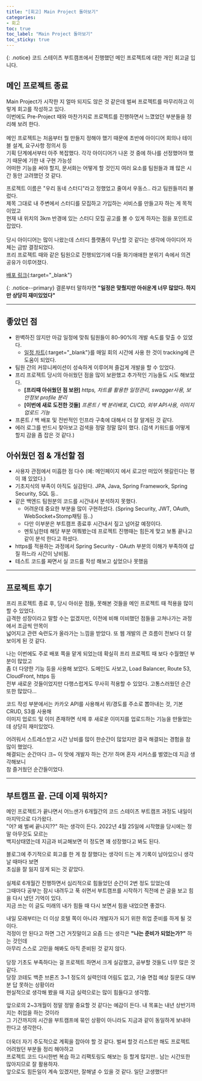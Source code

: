 ```yaml
---
title: "[회고] Main Project 돌아보기"
categories:
- 회고
toc: true
toc_label: "Main Project 돌아보기"
toc_sticky: true
---
```


{: .notice}
코드 스테이츠 부트캠프에서 진행했던 메인 프로젝트에 대한 개인 회고글 입니다.

## 메인 프로젝트 종료 
Main Project가 시작한 지 얼마 되지도 않은 것 같은데 벌써 프로젝트를 마무리하고 이렇게 회고를 작성하고 있다.<br> 
이번에도 Pre-Project 때와 마찬가지로 프로젝트를 진행하면서 느꼈었던 부분들을 정리해 보려 한다.  <br><br>
메인 프로젝트는 처음부터 뭘 만들지 정해야 했기 때문에 초반에 아이디어 회의나 테이블 설계, 요구사항 정의서 등<br>
기획 단계에서부터 아주 복잡했다. 각각 아이디어가 나온 것 중에 하나를 선정했어야 했기 때문에 기한 내 구현 가능성 <br>
어떠한 기능을 써야 할지, 문서화는 어떻게 할 것인지 여러 요소를 팀원들과 꽤 많은 시간 동안 고려했던 것 같다.<br>


프로젝트 이름은 "우리 동네 스터디"라고 정했었고 줄여서 우동스.. 라고 팀원들끼리 불렀다.<br>
제목 그대로 내 주변에서 스터디를 모집하고 가입하는 서비스를 만들고자 하는 게 목적이었고<br>
현재 내 위치의 3km 반경에 있는 스터디 모집 공고를 볼 수 있게 하자는 점을 포인트로 잡았다. <br><br>
당시 아이디어는 많이 나왔는데 스터디 플랫폼이 무난할 것 같다는 생각에 아이디어 자체는 금방 결정되었다.<br>
프리 프로젝트 때와 같은 팀원으로 진행되었기에 다들 화기애애한 분위기 속에서 의견 공유가 이루어졌다.<br>

[배포 링크](https://www.woodongs.site){:target="_blank"}

{: .notice--primary}
결론부터 말하자면 **"일정은 맞췄지만 아쉬운게 너무 많았다. 하지만 상당히 재미있었다"**

-----
## 좋았던 점 
* 완벽하진 않지만 마감 일정에 맞춰 팀원들이 80-90%의 개발 속도를 맞출 수 있었다.  
  * [일정 차트](https://docs.google.com/spreadsheets/d/1woYZOvxBLOQJQsSVTUpBkC5F0iwVI_i3ls-ASMX2Y_M/edit?usp=drive_web&ouid=112454085511330665255){:target="_blank"}를 매일 회의 시간에 사용 한 것이 tracking에 큰 도움이 되었다. 
* 팀원 간의 커뮤니케이션이 성숙하게 이루어져 즐겁게 개발을 할 수 있었다.
* 프리 프로젝트 당시의 아쉬웠던 점을 많이 보완했고 추가적인 기능들도 시도 해보았다. 
  * **[프리때 아쉬웠던 점 보완]** _https, 차트를 활용한 일정관리, swagger사용, 보안정보 profile 분리_
  * **[이번에 새로 도전한 것들]** _프론트 / 백 분리배포, CI/CD, 외부 API사용, 이미지 업로드 기능_  
* 프론트 / 백 배포 및 전반적인 인프라 구축에 대해서 더 잘 알게된 것 같다. 
* 에러 로그를 반드시 찾아보고 검색을 정말 정말 많이 했다. (검색 키워드를 어떻게 할지 감을 좀 잡은 것 같다.)


## 아쉬웠던 점 & 개선할 점
* 사용자 관점에서 미흡한 점 다수 (예: 메인페이지 에서 로고만 떠있어 헷갈린다는 평이 꽤 있었다.)
* 기초지식의 부족이 아직도 실감된다. JPA, Java, Spring Framework, Spring Security, SQL 등..
* 같은 백엔드 팀원분의 코드를 시간내서 분석하지 못했다. 
  * 어려운데 중요한 부분을 많이 구현하셨다. (Spring Security, JWT, OAuth, WebSocket+Stomp채팅 등..)
  * 다만 이부분은 부트캠프 종료후 시간내서 짚고 넘어갈 예정이다. 
  * 멘토님한테 해당 부분 여쭤봤는데 프로젝트 진행때는 힘든게 맞고 보통 끝나고 같이 분석 한다고 하셨다.
* https를 적용하는 과정에서 Spring Security - OAuth 부분의 이해가 부족하여 삽질 하느라 시간이 낭비됨.
* 테스트 코드를 짜면서 실 코드를 작성 해보고 싶었으나 못했음


-----
## 프로젝트 후기

프리 프로젝트 종료 후, 당시 아쉬운 점들, 못해본 것들을 메인 프로젝트 때 적용을 많이 할 수 있었다.<br>
급격한 성장이라고 말할 수는 없겠지만, 이전에 비해 미비했던 점들을 고쳐나가는 과정에서 조금씩 안목이<br>
넓어지고 관련 숙련도가 올라가는 느낌을 받았다. 또 웹 개발의 큰 흐름이 전보다 더 잘 보이게 된 것 같다.<br>

나는 이번에도 주로 배포 쪽을 맡게 되었는데 확실히 프리 프로젝트 때 보다 수월했던 부분이 많았고<br>
좀 더 다양한 기능 등을 사용해 보았다. 도메인도 사보고, Load Balancer, Route 53, CloudFront, https 등 <br>
전부 새로운 것들이었지만 다행스럽게도 무사히 적용할 수 있었다. 고통스러웠던 순간 또한 많았다... <br>

코드 작성 부분에서는 카카오 API를 사용해서 위/경도를 주소로 뽑아내는 것, 기본 CRUD, S3를 사용해 <br>
이미지 업로드 및 이미 존재하면 삭제 후 새로운 이미지를 업로드하는 기능을 만들었는데 상당히 재미있었다. <br>

어려워서 스트레스받고 시간 낭비를 많이 한순간이 많았지만 결국 해결되는 경험을 참 많이 했었다.<br>
해결되는 순간마다 크~ 이 맛에 개발자 하는 건가! 하며 혼자 서커스를 벌였는데 지금 생각해보니<br>
참 즐거웠던 순간들이었다.

-----
## 부트캠프 끝. 근데 이제 뭐하지? 

메인 프로젝트가 끝나면서 어느샌가 6개월간의 코드 스테이츠 부트캠프 과정도 내일이 마지막으로 다가왔다. <br>
"어? 왜 벌써 끝나지??" 하는 생각이 든다. 2022년 4월 25일에 시작했을 당시에는 정말 아무것도 모르는<br>
백지상태였는데 지금과 비교해보면 이 정도면 꽤 성장했다고 봐도 된다.<br>

블로그에 주기적으로 회고를 한 게 참 잘했다는 생각이 드는 게 기록이 남아있으니 생각날 때마다 보면<br>
초심을 잘 잃지 않게 되는 것 같았다. <br><br>실제로 6개월간 진행하면서 심리적으로 힘들었던 순간이 2번 정도 있었는데<br>
그때마다 공부는 잠시 내려두고 푹 쉬면서 부트캠프를 시작하기 직전에 쓴 글을 보고 힘을 다시 냈던 기억이 있다. <br>
지금 쓰는 이 글도 미래의 내가 힘들 때 다시 보면서 힘을 내었으면 좋겠다.<br>

내일 모래부터는 더 이상 호텔 쪽이 아니라 개발자가 되기 위한 취업 준비를 하게 될 것이다. <br>걱정이 안 된다고 하면
그건 거짓말이고 요즘 드는 생각은 **"나는 준비가 되었는가?"** 하는 것인데 <br>아무리 스스로 고민을 해봐도
아직 준비된 것 같지 않다. <br><br> 당장 기초도 부족하다는 걸 프로젝트 하면서 크게 실감했고, 공부할 것들도
너무 많은 것 같다. <br> 당장 코테도 백준 브론즈 3~1 정도의 실력인데 어림도 없고, 기술 면접 예상 질문도 대부분
답 못하는 상황이라 <br> 현실적으로 생각해 봤을 때 지금 실력으로는 많이 힘들다고 생각함.<br>

앞으로의 2~3개월이 정말 정말 중요할 것 같다는 예감이 든다. 내 목표는 내년 상반기까지는 취업을 하는 것이라<br>
그 기간까지의 시간을 부트캠프에 묶인 상황이 아니라도 지금과 같이 동일하게 보내야 한다고 생각한다.<br><br>
더욱더 자기 주도적으로 계획을 잡아야 할 것 같다. 벌써 할것 리스트만 해도 프로젝트 어려웠던 부분들 정리 해야하고<br>
프로젝트 코드 다시한번 복습 하고 리팩토링도 해보는 등 할게 많지만.. 남는 시간또한 많아지므로 잘 활용하자. 
<br>
앞으로도 힘든일이 계속 있겠지만, 잘해낼 수 있을 것 같다. 일단 고생했다!! 





